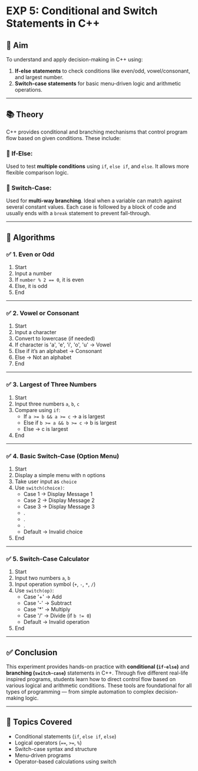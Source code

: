 # EXP 5: Conditional and Switch Statements in C++

## 🔰 Aim

To understand and apply decision-making in C++ using:
1. **If-else statements** to check conditions like even/odd, vowel/consonant, and largest number.
2. **Switch-case statements** for basic menu-driven logic and arithmetic operations.

---

## 📚 Theory

C++ provides conditional and branching mechanisms that control program flow based on given conditions. These include:

### 🔹 If-Else:
Used to test **multiple conditions** using `if`, `else if`, and `else`. It allows more flexible comparison logic.

### 🔹 Switch-Case:
Used for **multi-way branching**. Ideal when a variable can match against several constant values. Each case is followed by a block of code and usually ends with a `break` statement to prevent fall-through.

---

## 🧠 Algorithms

### ✅ 1. Even or Odd

1. Start  
2. Input a number  
3. If `number % 2 == 0`, it is even  
4. Else, it is odd  
5. End  

---

### ✅ 2. Vowel or Consonant

1. Start  
2. Input a character  
3. Convert to lowercase (if needed)  
4. If character is 'a', 'e', 'i', 'o', 'u' → Vowel  
5. Else if it’s an alphabet → Consonant  
6. Else → Not an alphabet  
7. End  

---

### ✅ 3. Largest of Three Numbers

1. Start  
2. Input three numbers `a`, `b`, `c`  
3. Compare using `if`:
   - If `a >= b && a >= c` → a is largest  
   - Else if `b >= a && b >= c` → b is largest  
   - Else → c is largest  
4. End  

---

### ✅ 4. Basic Switch-Case (Option Menu)

1. Start  
2. Display a simple menu with n options  
3. Take user input as `choice`  
4. Use `switch(choice)`:
   - Case 1 → Display Message 1  
   - Case 2 → Display Message 2  
   - Case 3 → Display Message 3
   - .
   - .
   - . 
   - Default → Invalid choice  
5. End  

---

### ✅ 5. Switch-Case Calculator

1. Start  
2. Input two numbers `a`, `b`  
3. Input operation symbol (`+`, `-`, `*`, `/`)  
4. Use `switch(op)`:
   - Case '+' → Add  
   - Case '-' → Subtract  
   - Case '*' → Multiply  
   - Case '/' → Divide (if `b != 0`)  
   - Default → Invalid operation  
5. End  

---

## ✅ Conclusion

This experiment provides hands-on practice with **conditional (`if-else`)** and **branching (`switch-case`)** statements in C++. Through five different real-life inspired programs, students learn how to direct control flow based on various logical and arithmetic conditions. These tools are foundational for all types of programming — from simple automation to complex decision-making logic.

---

## 📌 Topics Covered

- Conditional statements (`if`, `else if`, `else`)
- Logical operators (`==`, `>=`, `%`)
- Switch-case syntax and structure
- Menu-driven programs
- Operator-based calculations using switch
